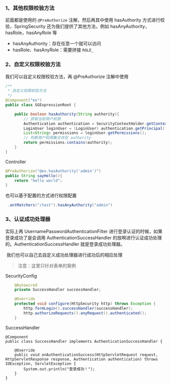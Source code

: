 ### 1、其他权限校验方法

前面都是使用的  `@PreAuthorize` 注解，然后再其中使用 hasAuthority 方式进行校验，SpringSecurity 还为我们提供了其他方法，例如 hasAnyAuthority，hasRole，hasAnyRole 等

+ hasAnyAuthority：存在任意一个就可以访问
+ hasRole、hasAnyRole：需要拼接 `ROLE_` 



### 2、自定义权限校验方法

我们可以自定义权限校验方法，再 @PreAuthorize 注解中使用

```java
/**
 * 自定义权限校验方法
 */
@Component("ex")
public class SGExpressionRoot {

    public boolean hasAuthority(String authority){
        // 获取当前用户权限
        Authentication authentication = SecurityContextHolder.getContext().getAuthentication();
        LoginUser loginUser = (LoginUser) authentication.getPrincipal();
        List<String> permissions = loginUser.getPermissions();
        // 判断用户权限集合存在 authority
        return permissions.contains(authority);
    }
}
```

Controller

```java
@PreAuthorize("@ex.hasAuthority('admin')")
public String sayHello(){
    return "hello world";
}
```


也可以基于配置的方式进行权限配置

```java
 .antMatchers("/test").hasAnyAuthority("admin")
```



### 3、认证成功处理器

实际上再 UsernamePasswordAuthenticationFilter 进行登录认证的时候，如果登录成功了是会调用 AuthenticationSuccessHandler 的放啊进行认证成功处理的。AuthenticationSuccessHandler 就是登录成功处理器。

​	我们也可以自己去自定义成功处理器进行成功后的相应处理  

> 注意：这里只针对表单的案例

SecurityConfig

```java
	@Autowired
    private SuccessHandler successHandler;

    @Override
    protected void configure(HttpSecurity http) throws Exception {
        http.formLogin().successHandler(successHandler);
        http.authorizeRequests().anyRequest().authenticated();
    }
```

SuccessHandler

```
@Component
public class SuccessHandler implements AuthenticationSuccessHandler {

    @Override
    public void onAuthenticationSuccess(HttpServletRequest request, HttpServletResponse response, Authentication authentication) throws IOException, ServletException {
        System.out.println("登录成功！");
    }
}
```